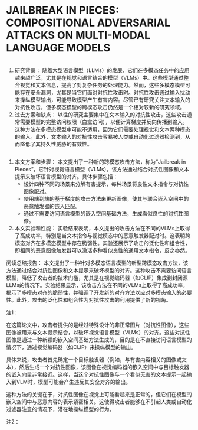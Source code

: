# JAILBREAK IN PIECES: COMPOSITIONAL ADVERSARIAL ATTACKS ON MULTI-MODAL LANGUAGE MODELS

<figure><img src="../../.gitbook/assets/image (26) (1) (1) (1).png" alt=""><figcaption></figcaption></figure>

1. 研究背景： 随着大型语言模型（LLMs）的发展，它们在多模态任务中的应用越来越广泛，尤其是在视觉和语言结合的模型（VLMs）中。这些模型通过整合视觉和文本信息，提高了对复杂任务的处理能力。然而，这些多模态模型可能存在安全漏洞，尤其是当它们面对对抗性攻击时。对抗性攻击通过输入扰动来操纵模型输出，可能导致模型产生有害内容。尽管已有研究关注文本输入的对抗性攻击，但多模态模型的跨模态攻击仍然是一个相对较新的研究领域。
2. 过去方案和缺点： 以往的研究主要集中在文本输入的对抗性攻击，这些攻击通常需要模型的完整访问权限（白盒访问），以便计算梯度并反向传播到输入。这种方法在多模态模型中可能不适用，因为它们需要处理视觉和文本两种模态的输入。此外，文本输入的对抗性攻击容易被人类或自动化过滤器检测到，从而降低了其持久性威胁的有效性。

<figure><img src="../../.gitbook/assets/image (25) (1) (1) (1).png" alt=""><figcaption></figcaption></figure>

1. 本文方案和步骤： 本文提出了一种新的跨模态攻击方法，称为“Jailbreak in Pieces”，它针对视觉语言模型（VLMs）。该方法通过结合对抗性图像和文本提示来破坏语言模型的对齐。具体步骤包括：
   * 设计四种不同的场景来分解有害提示，每种场景将良性文本指令与对抗性图像配对。
   * 使用端到端的基于梯度的攻击方法来更新图像，使其与联合嵌入空间中的恶意触发器的嵌入匹配。
   * 通过不需要访问语言模型的嵌入空间基础方法，生成看似良性的对抗性图像。
2. 本文实验和性能： 实验结果表明，本文提出的攻击方法在不同的VLMs上取得了高成功率，特别是当文本指令与视觉模态中的恶意触发器配对时。这表明跨模态对齐在多模态模型中存在脆弱性。实验还展示了攻击的泛化性和组合性，即相同的恶意图像触发器可以激活多种看似良性的通用文本指令，反之亦然。

阅读总结报告： 本文提出了一种针对多模态语言模型的新型跨模态攻击方法，该方法通过结合对抗性图像和文本提示来破坏模型的对齐。这种攻击不需要访问语言模型，降低了攻击者的技术门槛，尤其是在视觉编码器（如CLIP）集成到封闭源LLMs的情况下。实验结果显示，该攻击方法在不同的VLMs上取得了高成功率，揭示了多模态对齐的脆弱性，并强调了开发新的对齐方法以应对多模态输入的必要性。此外，攻击的泛化性和组合性为对抗性攻击的利用提供了新的视角。

注1：

在这篇论文中，攻击者提供的是经过特殊设计的非正常图片（对抗性图像），这些图像被用来与文本提示结合，以破坏视觉语言模型（VLMs）的对齐。这些对抗性图像是通过一种新颖的嵌入空间基础方法生成的，目的是在不直接访问语言模型的情况下，通过视觉编码器（如CLIP）来操纵模型的输出。

具体来说，攻击者首先确定一个目标触发器（例如，与有害内容相关的图像或文本），然后生成一个对抗性图像，该图像在视觉编码器的嵌入空间中与目标触发器的嵌入向量非常接近。这样，当这个对抗性图像与一个看似无害的文本提示一起输入到VLM时，模型可能会产生违反其安全对齐的输出。

这种方法的关键在于，对抗性图像在视觉上可能看起来是正常的，但它们在模型的嵌入空间中与恶意内容的表示紧密相关。这使得攻击者能够在不引起人类或自动化过滤器注意的情况下，潜在地操纵模型的行为。

注2：
